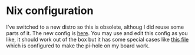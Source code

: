 # Nix configuration
I've switched to a new distro so this is obsolete, althoug I did reuse some parts of it. The new config is [here](https://github.com/MouedhSouabni1905/denebola). You may use and edit this config as you like, it should work out of the box but it has some special cases like [this file](https://github.com/MouedhSouabni1905/nix-dotfiles/blob/main/network.nix) which is configured to make the pi-hole on my board work.
